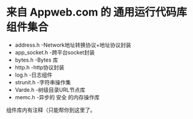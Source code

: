 # 来自 Appweb.com 的 通用运行代码库组件集合

- address.h -Network地址转换协议+地址协议封装
- app_socket.h -跨平台socket封装
- bytes.h -Bytes 库
- http.h -http协议封装
- log.h -日志组件
- strunit.h -字符串操作集
- Varde.h -树级目录URL节点库
- memc.h -异步的 安全 的内存操作库

组件库内有注释（只能帮你到这里了。